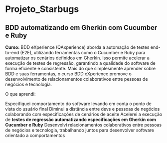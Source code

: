 # Projeto_Starbugs 
## BDD automatizando em Gherkin com Cucumber e Ruby

**Curso:** BDD eXperience (QAxperience) aborda a automação de testes end-to-end (E2E), utilizando ferramentas como o Cucumber e Ruby para automatizar os cenários definidos em Gherkin. 
Isso permite acelerar a execução de testes de regressão, garantindo a qualidade do software de forma eficiente e consistente.
Mais do que simplesmente aprender sobre BDD e suas ferramentas, o curso BDD eXperience promove o desenvolvimento de relacionamentos colaborativos entre pessoas de negócios e tecnologia.

O que aprendi:

Especifiquei comportamento do software levando em conta o ponto de vista do usuário final
Diminui a distância entre devs e pessoas de negócios colaborando com especificações de cenários de aceite
Acelerei a execução de **testes de regressão automatizando especificações em Gherkin com Cucumber e Ruby**
Desenvolvi relacionamentos colaborativos entre pessoas de negócios e tecnologia, trabalhando juntos para desenvolver software orientado a comportamentos
